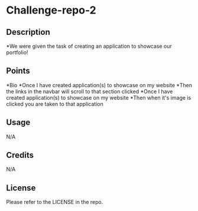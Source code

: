 # Challenge-repo-2

## Description

*We were given the task of creating an application to showcase our portfolio!

## Points
*Bio
*Once I have created application(s) to showcase on my website
*Then the links in the navbar will scroll to that section clicked 
*Once I have created application(s) to showcase on my website
*Then when it's image is clicked you are taken to that application
## Usage

N/A

## Credits

N/A

## License

Please refer to the LICENSE in the repo.

